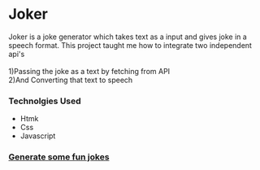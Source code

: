 # Joker
Joker is a joke generator which takes text as a input and gives joke in a speech format. This project taught me how to integrate two independent api's <br><br>
1)Passing the joke as a text by fetching from API <br>
2)And Converting that text to speech
<h3>Technolgies Used</h3>
<ul>
    <li>Htmk</li>
    <li>Css</li>
    <li>Javascript</li>
</ul>
<h3><a href="https://jokerbynic.netlify.app/">Generate some fun jokes</a></h3>
<img src="https://user-images.githubusercontent.com/119485192/220308804-575669dd-6772-4c48-8435-bbae9556b6a6.PNG" alt="">

